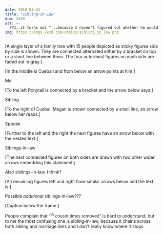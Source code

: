 ```yaml
---
date: 2018-08-31
title: "Sibling-in-Law"
num: 2040
alt: >-
  FYI, it turns out "...because I haven't figured out whether he would be my brother-in-law or not" does NOT qualify as a "reason why these two should not be wed."
img: https://imgs.xkcd.com/comics/sibling_in_law.png
---
```

[A single layer of a family tree with 15 people depicted as sticky figures side by side is shown. They are connected alternated either by a bracket on top or a short line between them. The four outermost figures on each side are faded out in gray.]

[In the middle is Cueball and from below an arrow points at him:]

Me

[To the left Ponytail is connected by a bracket and the arrow below says:]

Sibling

[To the right of Cueball Megan is shown connected by a small line, an arrow below her reads:]

Spouse

[Further to the left and the right the next figures have an arrow below with the nested text:]

Siblings-in-law

[The next connected figures on both sides are drawn with two other wider arrows embedding this statement:]

Also siblings-in-law, I think?

[All remaining figures left and right have similar arrows below and the text is:]

Possible *additional* siblings-in-law???

[Caption below the frame:]

People complain that “<X><sup>th</sup> cousin <Y> times removed” is hard to understand, but to me the most confusing one is sibling-in-law, because it chains across both sibling and marriage links and I don't really know where it stops.